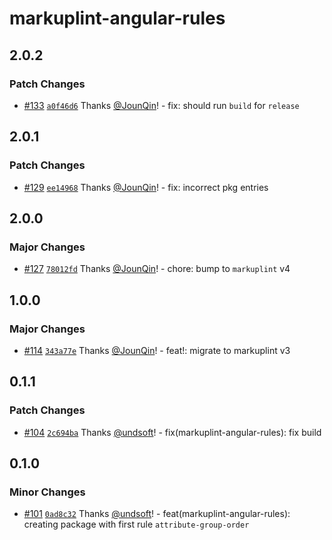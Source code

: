 # markuplint-angular-rules

## 2.0.2

### Patch Changes

- [#133](https://github.com/un-ts/markuplint/pull/133) [`a0f46d6`](https://github.com/un-ts/markuplint/commit/a0f46d6d9eed18a1e3cf5f3925e3763278a49963) Thanks [@JounQin](https://github.com/JounQin)! - fix: should run `build` for `release`

## 2.0.1

### Patch Changes

- [#129](https://github.com/un-ts/markuplint/pull/129) [`ee14968`](https://github.com/un-ts/markuplint/commit/ee1496823998c86b648853ac90f543adaa55ba07) Thanks [@JounQin](https://github.com/JounQin)! - fix: incorrect pkg entries

## 2.0.0

### Major Changes

- [#127](https://github.com/un-ts/markuplint/pull/127) [`78012fd`](https://github.com/un-ts/markuplint/commit/78012fd281c60880eee56b7daab7dcfa75537cbe) Thanks [@JounQin](https://github.com/JounQin)! - chore: bump to `markuplint` v4

## 1.0.0

### Major Changes

- [#114](https://github.com/un-ts/markuplint/pull/114) [`343a77e`](https://github.com/un-ts/markuplint/commit/343a77ed29792edc4bf0329fb29024cc8cd8de70) Thanks [@JounQin](https://github.com/JounQin)! - feat!: migrate to markuplint v3

## 0.1.1

### Patch Changes

- [#104](https://github.com/un-ts/markuplint/pull/104) [`2c694ba`](https://github.com/un-ts/markuplint/commit/2c694babf4674edd78b00dc34b808b8b259748e1) Thanks [@undsoft](https://github.com/undsoft)! - fix(markuplint-angular-rules): fix build

## 0.1.0

### Minor Changes

- [#101](https://github.com/un-ts/markuplint/pull/101) [`0ad8c32`](https://github.com/un-ts/markuplint/commit/0ad8c325791266df442c435b952392fc4bbe4211) Thanks [@undsoft](https://github.com/undsoft)! - feat(markuplint-angular-rules): creating package with first rule `attribute-group-order`
